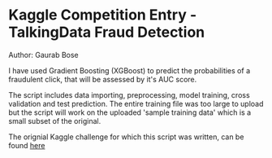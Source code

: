# Kaggle Competition Entry - TalkingData Fraud Detection

Author: Gaurab Bose

I have used Gradient Boosting (XGBoost) to predict the probabilities of a fraudulent click, that will be assessed by it's AUC score.

The script includes data importing, preprocessing, model training, cross validation and test prediction. The entire training file was too large to upload but the script will work on the uploaded 'sample training data' which is a small subset of the original.

The orignial Kaggle challenge for which this script was written, can be found [here](https://www.kaggle.com/c/talkingdata-adtracking-fraud-detection)
